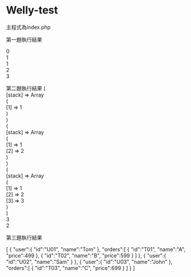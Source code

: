 # Welly-test

主程式為index.php

第一題執行結果

0 <br>
1 <br>
1 <br>
2 <br>
3 <br>

第二題執行結果
(<br>
    [stack] => Array<br>
        (<br>
            [1] => 1<br>
        )<br>
)<br>
(<br>
    [stack] => Array<br>
        (<br>
            [1] => 1<br>
            [2] => 2<br>
        )<br>
)<br>
(<br>
    [stack] => Array<br>
        (<br>
            [1] => 1<br>
            [2] => 2<br>
            [3] => 3<br>
        )<br>
) <br>
3 <br>
2 <br>

第三題執行結果

[
   {
      "user":{
         "id":"U01",
         "name":"Tom"
      },
      "orders":[
         {
            "id":"T01",
            "name":"A",
            "price":499
         },
         {
            "id":"T02",
            "name":"B",
            "price":599
         }
      ]
   },
   {
      "user":{
         "id":"U02",
         "name":"Sam"
      }
   },
   {
      "user":{
         "id":"U03",
         "name":"John"
      },
      "orders":[
         {
            "id":"T03",
            "name":"C",
            "price":699
         }
      ]
   }
]
